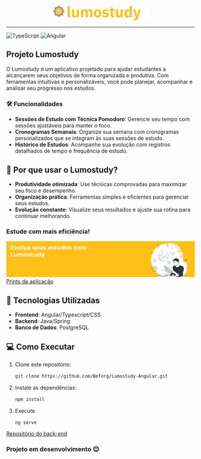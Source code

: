 <p align="center">
  <img src="https://github.com/Beforg/assets/blob/main/lumostudy/logo.png" alt="Descrição da Imagem">
</p>

_____
![TypeScript](https://img.shields.io/badge/typescript-%23007ACC.svg?style=for-the-badge&logo=typescript&logoColor=white) ![Angular](https://img.shields.io/badge/angular-%23DD0031.svg?style=for-the-badge&logo=angular&logoColor=white) 

<!--[![Generic badge](https://img.shields.io/badge/v-0.1.242-<COLOR>.svg)](https://shields.io/) -->

## Projeto Lumostudy

O Lumostudy é um aplicativo projetado para ajudar estudantes a alcançarem seus objetivos de forma organizada e produtiva. Com ferramentas intuitivas e personalizáveis, você pode planejar, acompanhar e analisar seu progresso nos estudos.

### 🛠 Funcionalidades

- **Sessões de Estudo com Técnica Pomodoro**: Gerencie seu tempo com sessões ajustáveis para manter o foco.
- **Cronogramas Semanais**: Organize sua semana com cronogramas personalizados que se integram às suas sessões de estudo.
- **Histórico de Estudos**: Acompanhe sua evolução com registros detalhados de tempo e frequência de estudo.

## 🌟 Por que usar o Lumostudy?  
- **Produtividade otimizada**: Use técnicas comprovadas para maximizar seu foco e desempenho.  
- **Organização prática**: Ferramentas simples e eficientes para gerenciar seus estudos.  
- **Evolução constante**: Visualize seus resultados e ajuste sua rotina para continuar melhorando.

### Estude com mais eficiência!

![](https://github.com/Beforg/assets/blob/main/lumostudy/home.png)
[Prints da aplicação](https://github.com/Beforg/assets/tree/main/lumostudy)

## 🚀 Tecnologias Utilizadas  
- **Frontend**: Angular/Typescript/CSS
- **Backend**: Java/Spring  
- **Banco de Dados**: PostgreSQL

## 💻 Como Executar  
1. Clone este repositório:  
   ```bash  
   git clone https://github.com/Beforg/Lumostudy-Angular.git
   ```
2. Instale as dependências:
   ```bash  
   npm install
   ```
3. Execute
   ```bash  
   ng serve
   ```

[Repositório do back-end](https://github.com/Beforg/Lumostudy)

### Projeto em desenvolvimento 😊

